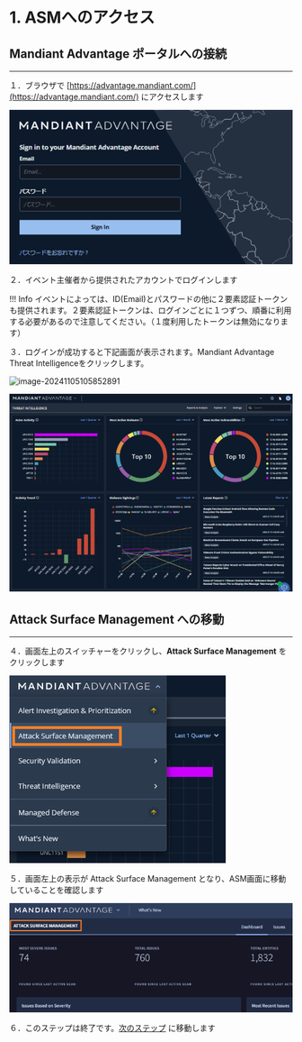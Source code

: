 # 1. ASMへのアクセス

## Mandiant Advantage ポータルへの接続

---

１．ブラウザで  [https://advantage.mandiant.com/](https://advantage.mandiant.com/) にアクセスします

![](images/2022-08-04-15-18-26-image.png)

２．イベント主催者から提供されたアカウントでログインします

!!! Info
    イベントによっては、ID(Email)とパスワードの他に２要素認証トークンも提供されます。２要素認証トークンは、ログインごとに１つずつ、順番に利用する必要があるので注意してください。（１度利用したトークンは無効になります）

３．ログインが成功すると下記画面が表示されます。Mandiant Advantage Threat Intelligenceをクリックします。

![image-20241105105852891](../../mndt-asm-workshop/docs/images/image-20241105105852891.png)

![](images/2022-08-04-15-29-27-image.png)

## Attack Surface Management への移動

----

４．画面左上のスイッチャーをクリックし、**Attack Surface Management** をクリックします

![](images/2022-08-04-15-51-13-image.png)

５．画面左上の表示が Attack Surface Management となり、ASM画面に移動していることを確認します

![image-20240418104431821](images/image-20240418104431821.png)

６．このステップは終了です。[次のステップ](../02-configuration-check) に移動します
